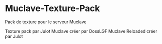 # Muclave-Texture-Pack

Pack de texture pour le serveur Muclave

Texture pack par Julot
Muclave créer par DossLGF
Muclave Reloaded créer par Julot
